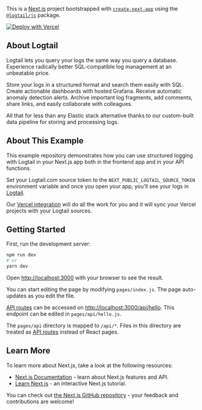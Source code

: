 This is a [Next.js](https://nextjs.org/) project bootstrapped with [`create-next-app`](https://github.com/vercel/next.js/tree/canary/packages/create-next-app) using the [`@logtail/js`](https://www.npmjs.com/package/@logtail/js) package.

[![Deploy with Vercel](https://vercel.com/button)](https://vercel.com/new/git/external?repository-url=https%3A%2F%2Fgithub.com%2FBetterStackHQ%2Flogtail-vercel-nextjs-example&integration-ids=oac_pEXxdPxyg97Y84zOjEIkDewm)

## About Logtail

Logtail lets you query your logs the same way you query a database. Experience radically better SQL-compatible log management at an unbeatable price.

Store your logs in a structured format and search them easily with SQL. Create actionable dashboards with hosted Grafana. Receive automatic anomaly detection alerts. Archive important log fragments, add comments, share links, and easily collaborate with colleagues.

All that for less than any Elastic stack alternative thanks to our custom-built data pipeline for storing and processing logs.

## About This Example

This example repository demonstrates how you can use structured logging with Logtail in your Next.js app both in the frontend app and in your API functions.


Set your Logtail.com source token to the `NEXT_PUBLIC_LOGTAIL_SOURCE_TOKEN` environment variable and once you open your app, you'll see your logs in [Logtail](https://logtail.com/team/0/tail).

Our [Vercel integration](https://vercel.com/integrations/logtail) will do all the work for you and it will sync your Vercel projects with your Logtail sources.

## Getting Started

First, run the development server:

```bash
npm run dev
# or
yarn dev
```

Open [http://localhost:3000](http://localhost:3000) with your browser to see the result.

You can start editing the page by modifying `pages/index.js`. The page auto-updates as you edit the file.

[API routes](https://nextjs.org/docs/api-routes/introduction) can be accessed on [http://localhost:3000/api/hello](http://localhost:3000/api/hello). This endpoint can be edited in `pages/api/hello.js`.

The `pages/api` directory is mapped to `/api/*`. Files in this directory are treated as [API routes](https://nextjs.org/docs/api-routes/introduction) instead of React pages.

## Learn More

To learn more about Next.js, take a look at the following resources:

- [Next.js Documentation](https://nextjs.org/docs) - learn about Next.js features and API.
- [Learn Next.js](https://nextjs.org/learn) - an interactive Next.js tutorial.

You can check out [the Next.js GitHub repository](https://github.com/vercel/next.js/) - your feedback and contributions are welcome!
